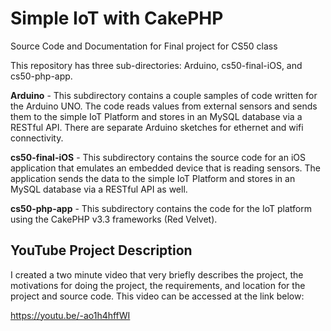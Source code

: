 # Simple IoT with CakePHP
Source Code and Documentation for Final project for CS50 class

This repository has three sub-directories: Arduino, cs50-final-iOS, and cs50-php-app.

**Arduino** - This subdirectory contains a couple samples of code written for the Arduino UNO. The code reads values from external sensors and sends them to the simple IoT Platform and stores in an MySQL database via a RESTful API. There are separate Arduino sketches for ethernet and wifi connectivity.

**cs50-final-iOS** - This subdirectory contains the source code for an iOS application that emulates an embedded device that is reading sensors. The application sends the data to the simple IoT Platform and stores in an MySQL database via a RESTful API as well.

**cs50-php-app** - This subdirectory contains the code for the IoT platform using the CakePHP v3.3 frameworks (Red Velvet).


## YouTube Project Description
I created a two minute video that very briefly describes the project, the motivations for doing the project, the requirements, and location for the project and source code. This video can be accessed at the link below:

https://youtu.be/-ao1h4hffWI 


